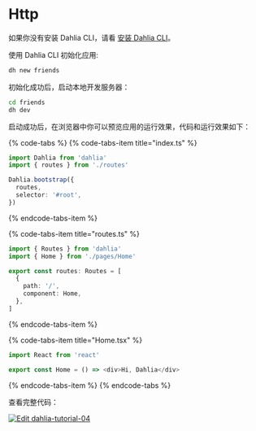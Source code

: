 # Http


如果你没有安装 Dahlia CLI，请看 [安装 Dahlia CLI](getting-started#di-yi-bu-an-zhuang-dahlia-cli)。

使用 Dahlia CLI 初始化应用:

```bash
dh new friends
```

初始化成功后，启动本地开发服务器：

```bash
cd friends
dh dev
```

启动成功后，在浏览器中你可以预览应用的运行效果，代码和运行效果如下：

{% code-tabs %}
{% code-tabs-item title="index.ts" %}

```typescript
import Dahlia from 'dahlia'
import { routes } from './routes'

Dahlia.bootstrap({
  routes,
  selector: '#root',
})
```

{% endcode-tabs-item %}

{% code-tabs-item title="routes.ts" %}

```typescript
import { Routes } from 'dahlia'
import { Home } from './pages/Home'

export const routes: Routes = [
  {
    path: '/',
    component: Home,
  },
]
```

{% endcode-tabs-item %}

{% code-tabs-item title="Home.tsx" %}

```typescript
import React from 'react'

export const Home = () => <div>Hi, Dahlia</div>
```

{% endcode-tabs-item %}
{% endcode-tabs %}

查看完整代码：

[![Edit dahlia-tutorial-04](https://codesandbox.io/static/img/play-codesandbox.svg)](https://codesandbox.io/s/x977m0n8yp)
